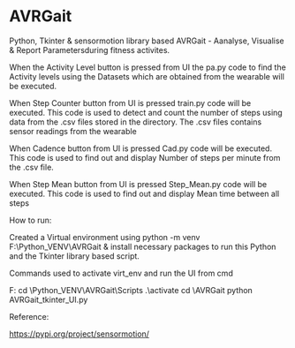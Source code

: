 # AVRGait

Python, Tkinter & sensormotion library based AVRGait - Aanalyse, Visualise & Report Parametersduring fitness activites. 

When the Activity Level button is pressed from UI the pa.py code to find the Activity levels using the Datasets which are obtained from the wearable will be executed.

When Step Counter button from UI is pressed train.py code will be executed. This code is used to detect and count the number of steps using data from the .csv files stored in the directory. The .csv files contains sensor readings from the wearable

When Cadence button from UI is pressed Cad.py code will be executed. This code is used to find out and display Number of steps per minute from the .csv file.

When Step Mean button from UI is pressed Step_Mean.py code will be executed. This code is used to find out and display Mean time between all steps

How to run:

Created a Virtual environment using python -m venv F:\Python_VENV\AVRGait & install necessary packages to run this Python and the Tkinter library based script.

Commands used to activate virt_env and run the UI from cmd 

F:
cd \Python_VENV\AVRGait\Scripts
.\activate
cd \AVRGait
python AVRGait_tkinter_UI.py

Reference:

https://pypi.org/project/sensormotion/


